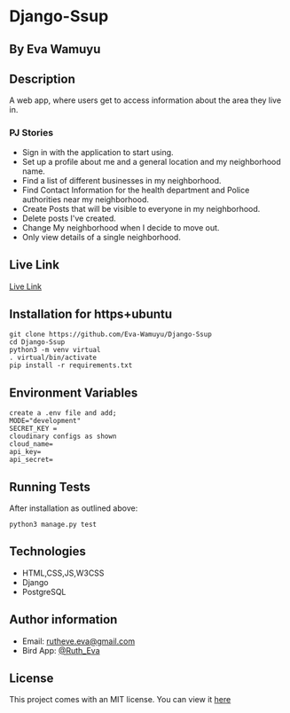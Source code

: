 # Django-Ssup

## By Eva Wamuyu

## Description
A web app, where users get to access information about the area they live in.

### PJ Stories
* Sign in with the application to start using.
* Set up a profile about me and a general location and my neighborhood name.
* Find a list of different businesses in my neighborhood.
* Find Contact Information for the health department and Police authorities near my neighborhood.
* Create Posts that will be visible to everyone in my neighborhood.
* Delete posts I've created.
* Change My neighborhood when I decide to move out.
* Only view details of a single neighborhood.


## Live Link

[Live Link](https://eva-ssup.herokuapp.com/)


## Installation for https+ubuntu
```
git clone https://github.com/Eva-Wamuyu/Django-Ssup
cd Django-Ssup
python3 -m venv virtual
. virtual/bin/activate
pip install -r requirements.txt

```
## Environment Variables
```
create a .env file and add;
MODE="development" 
SECRET_KEY =
cloudinary configs as shown
cloud_name=
api_key=
api_secret=
```

## Running Tests

After installation as outlined above:
```
python3 manage.py test
```

## Technologies

* HTML,CSS,JS,W3CSS
* Django
* PostgreSQL

## Author information

* Email: rutheve.eva@gmail.com
* Bird App: [@Ruth_Eva](https://twitter.com/Ruth_Eva_?t=_DEEkzJ3K0Qzr1npwZ7ggw&s=09)

## License
This project comes with an MIT license.
You can view it [here](LICENSE)